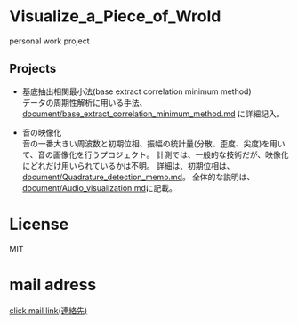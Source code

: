 # Visualize_a_Piece_of_Wrold
personal work project
## Projects
- 基底抽出相関最小法(base extract correlation minimum method)  
  データの周期性解析に用いる手法、[document/base_extract_correlation_minimum_method.md](document/base_extract_correlation_minimum_method.md) に詳細記入。 

- 音の映像化  
  音の一番大きい周波数と初期位相、振幅の統計量(分散、歪度、尖度)を用いて、音の画像化を行うプロジェクト。
  計測では、一般的な技術だが、映像化にどれだけ用いられているかは不明。
  詳細は、初期位相は、[document/Quadrature_detection_memo.md](document/Quadrature_detection_memo.md)。
  全体的な説明は、[document/Audio_visualization.md](document/Audio_visualization.md)に記載。

# License
MIT

# mail adress
[click mail link(連絡先)](<mailto:yasuhara.wataru.personal.work@gmail.com>)
